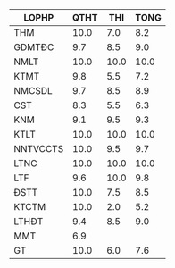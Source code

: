 |LOPHP   |QTHT|THI |TONG|
|--------|----|----|----|
|THM     |10.0|7.0 |8.2 |
|GDMTĐC  |9.7 |8.5 |9.0 |
|NMLT    |10.0|10.0|10.0|
|KTMT    |9.8 |5.5 |7.2 |
|NMCSDL  |9.7 |8.5 |8.9 |
|CST     |8.3 |5.5 |6.3 |
|KNM     |9.1 |9.5 |9.3 |
|KTLT    |10.0|10.0|10.0|
|NNTVCCTS|10.0|9.5 |9.7 |
|LTNC    |10.0|10.0|10.0|
|LTF     |9.6 |10.0|9.8 |
|ĐSTT    |10.0|7.5 |8.5 |
|KTCTM   |10.0|2.0 |5.2 |
|LTHĐT   |9.4 |8.5 |9.0 |
|MMT     |6.9 |    |    |
|GT      |10.0|6.0 |7.6 |
